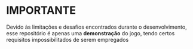 # IMPORTANTE

Devido às limitações e desafios encontrados durante o desenvolvimento, esse repositório é apenas uma **demonstração** do jogo, tendo certos requisitos impossibilitados de serem empregados
